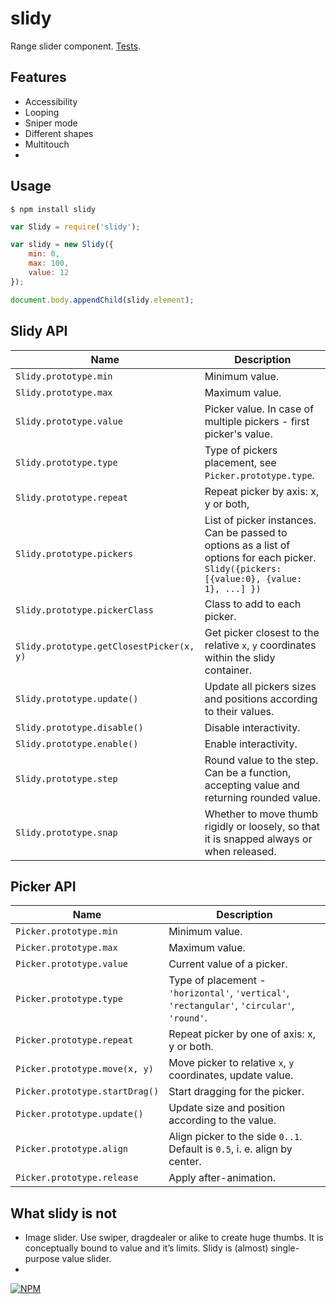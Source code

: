 # slidy

Range slider component. [Tests](TODO).

## Features

* Accessibility
* Looping
* Sniper mode
* Different shapes
* Multitouch
*

## Usage

`$ npm install slidy`

```js
var Slidy = require('slidy');

var slidy = new Slidy({
	min: 0,
	max: 100,
	value: 12
});

document.body.appendChild(slidy.element);
```

## Slidy API

| Name | Description |
|---|---|
| `Slidy.prototype.min` | Minimum value. |
| `Slidy.prototype.max` | Maximum value. |
| `Slidy.prototype.value` | Picker value. In case of multiple pickers - first picker's value. |
| `Slidy.prototype.type` | Type of pickers placement, see `Picker.prototype.type`. |
| `Slidy.prototype.repeat` | Repeat picker by axis: x, y or both, |
| `Slidy.prototype.pickers` | List of picker instances. Can be passed to options as a list of options for each picker. `Slidy({pickers: [{value:0}, {value: 1}, ...] })` |
| `Slidy.prototype.pickerClass` | Class to add to each picker. |
| `Slidy.prototype.getClosestPicker(x, y)` | Get picker closest to the relative `x`, `y` coordinates within the slidy container. |
| `Slidy.prototype.update()` | Update all pickers sizes and positions according to their values. |
| `Slidy.prototype.disable()` | Disable interactivity. |
| `Slidy.prototype.enable()` | Enable interactivity. |
| `Slidy.prototype.step` | Round value to the step. Can be a function, accepting value and returning rounded value. |
| `Slidy.prototype.snap` | Whether to move thumb rigidly or loosely, so that it is snapped always or when released. |


## Picker API

| Name | Description |
|---|---|
| `Picker.prototype.min` | Minimum value. |
| `Picker.prototype.max` | Maximum value. |
| `Picker.prototype.value` | Current value of a picker. |
| `Picker.prototype.type` | Type of placement - `'horizontal'`, `'vertical'`, `'rectangular'`, `'circular'`, `'round'`. |
| `Picker.prototype.repeat` | Repeat picker by one of axis: x, y or both. |
| `Picker.prototype.move(x, y)` | Move picker to relative `x`, `y` coordinates, update value. |
| `Picker.prototype.startDrag()` | Start dragging for the picker. |
| `Picker.prototype.update()` | Update size and position according to the value. |
| `Picker.prototype.align` | Align picker to the side `0..1`. Default is `0.5`, i. e. align by center. |
| `Picker.prototype.release` | Apply after-animation. |


## What slidy is not

* Image slider. Use swiper, dragdealer or alike to create huge thumbs. It is conceptually bound to value and it’s limits. Slidy is (almost) single-purpose value slider.
*


[![NPM](https://nodei.co/npm/slidy.png?downloads=true&downloadRank=true&stars=true)](https://nodei.co/npm/slidy/)